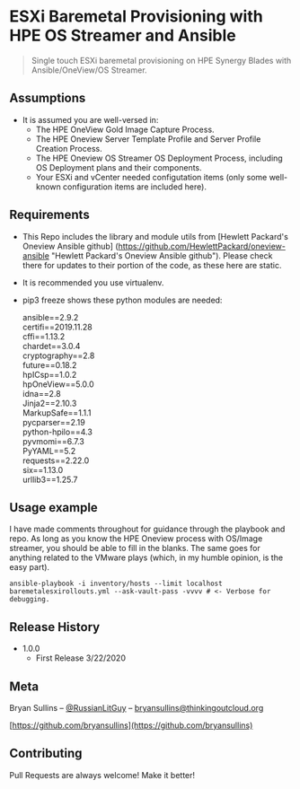 # ESXi Baremetal Provisioning with HPE OS Streamer and Ansible
> Single touch ESXi baremetal provisioning on HPE Synergy Blades with Ansible/OneView/OS Streamer.

## Assumptions
- It is assumed you are well-versed in:
  - The HPE OneView Gold Image Capture Process.
  - The HPE Oneview Server Template Profile  and Server Profile Creation Process.
  - The HPE Oneview OS Streamer OS Deployment Process, including OS Deployment plans and their components.
  - Your ESXi and vCenter needed configutation items (only some well-known configuration items are included here).

## Requirements
- This Repo includes the library and module utils from [Hewlett Packard's Oneview Ansible github] (https://github.com/HewlettPackard/oneview-ansible "Hewlett Packard's Oneview Ansible github"). Please check there for updates to their portion of the code, as these here are static.
- It is recommended you use virtualenv.
- pip3 freeze shows these python modules are needed:

    ansible==2.9.2    
    certifi==2019.11.28    
    cffi==1.13.2    
    chardet==3.0.4    
    cryptography==2.8    
    future==0.18.2    
    hpICsp==1.0.2    
    hpOneView==5.0.0    
    idna==2.8    
    Jinja2==2.10.3    
    MarkupSafe==1.1.1    
    pycparser==2.19    
    python-hpilo==4.3    
    pyvmomi==6.7.3    
    PyYAML==5.2    
    requests==2.22.0    
    six==1.13.0    
    urllib3==1.25.7     

## Usage example

I have made comments throughout for guidance through the playbook and repo. As long as you know the HPE Oneview process with OS/Image streamer, you should be able to fill in the blanks. The same goes for anything related to the VMware plays (which, in my humble opinion, is the easy part).

    ansible-playbook -i inventory/hosts --limit localhost baremetalesxirollouts.yml --ask-vault-pass -vvvv # <- Verbose for debugging.

## Release History

* 1.0.0
    * First Release 3/22/2020

## Meta

Bryan Sullins – [@RussianLitGuy](https://twitter.com/RussianLitGuy) – bryansullins@thinkingoutcloud.org

[https://github.com/bryansullins](https://github.com/bryansullins)

## Contributing

Pull Requests are always welcome! Make it better!

